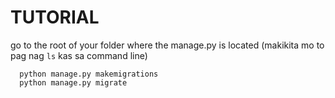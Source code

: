 
# TUTORIAL 

go to the root of your folder where the manage.py is located (makikita mo to pag nag `ls` kas sa command line)

```
  python manage.py makemigrations
  python manage.py migrate
```

